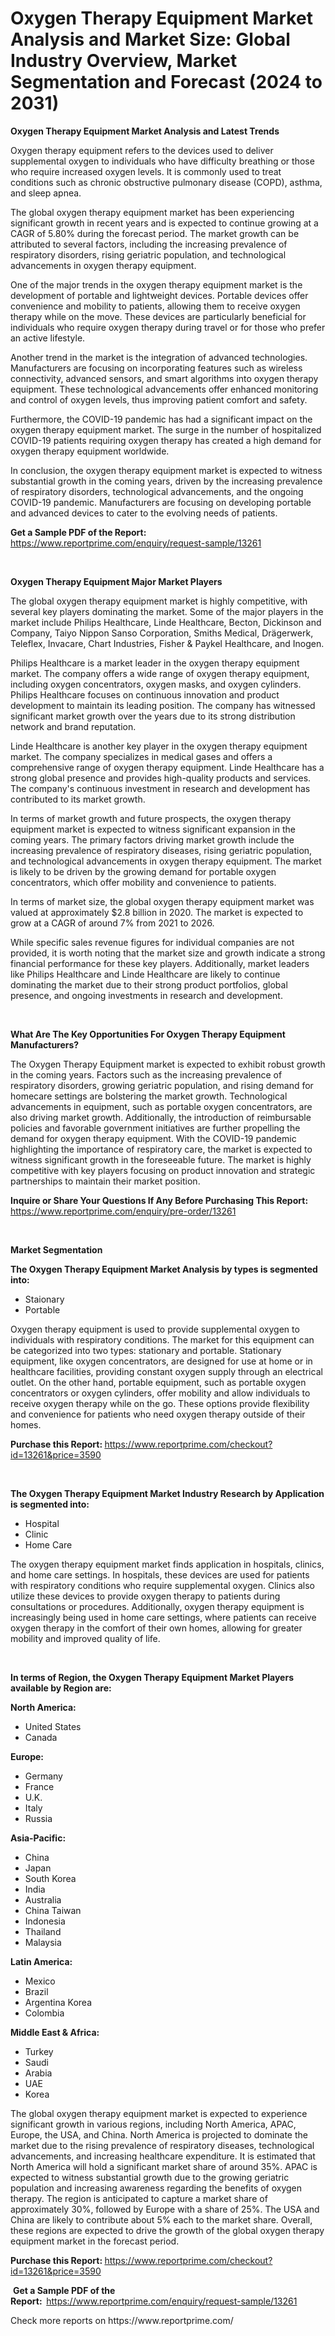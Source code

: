 <p><h1>Oxygen Therapy Equipment Market Analysis and Market Size: Global Industry Overview, Market Segmentation and Forecast (2024 to 2031)</h1></p><p><strong>Oxygen Therapy Equipment Market Analysis and Latest Trends</strong></p>
<p><p>Oxygen therapy equipment refers to the devices used to deliver supplemental oxygen to individuals who have difficulty breathing or those who require increased oxygen levels. It is commonly used to treat conditions such as chronic obstructive pulmonary disease (COPD), asthma, and sleep apnea.</p><p>The global oxygen therapy equipment market has been experiencing significant growth in recent years and is expected to continue growing at a CAGR of 5.80% during the forecast period. The market growth can be attributed to several factors, including the increasing prevalence of respiratory disorders, rising geriatric population, and technological advancements in oxygen therapy equipment.</p><p>One of the major trends in the oxygen therapy equipment market is the development of portable and lightweight devices. Portable devices offer convenience and mobility to patients, allowing them to receive oxygen therapy while on the move. These devices are particularly beneficial for individuals who require oxygen therapy during travel or for those who prefer an active lifestyle.</p><p>Another trend in the market is the integration of advanced technologies. Manufacturers are focusing on incorporating features such as wireless connectivity, advanced sensors, and smart algorithms into oxygen therapy equipment. These technological advancements offer enhanced monitoring and control of oxygen levels, thus improving patient comfort and safety.</p><p>Furthermore, the COVID-19 pandemic has had a significant impact on the oxygen therapy equipment market. The surge in the number of hospitalized COVID-19 patients requiring oxygen therapy has created a high demand for oxygen therapy equipment worldwide.</p><p>In conclusion, the oxygen therapy equipment market is expected to witness substantial growth in the coming years, driven by the increasing prevalence of respiratory disorders, technological advancements, and the ongoing COVID-19 pandemic. Manufacturers are focusing on developing portable and advanced devices to cater to the evolving needs of patients.</p></p>
<p><strong>Get a Sample PDF of the Report:&nbsp;</strong> <a href="https://www.reportprime.com/enquiry/request-sample/13261">https://www.reportprime.com/enquiry/request-sample/13261</a></p>
<p>&nbsp;</p>
<p><strong>Oxygen Therapy Equipment Major Market Players</strong></p>
<p><p>The global oxygen therapy equipment market is highly competitive, with several key players dominating the market. Some of the major players in the market include Philips Healthcare, Linde Healthcare, Becton, Dickinson and Company, Taiyo Nippon Sanso Corporation, Smiths Medical, Drägerwerk, Teleflex, Invacare, Chart Industries, Fisher & Paykel Healthcare, and Inogen.</p><p>Philips Healthcare is a market leader in the oxygen therapy equipment market. The company offers a wide range of oxygen therapy equipment, including oxygen concentrators, oxygen masks, and oxygen cylinders. Philips Healthcare focuses on continuous innovation and product development to maintain its leading position. The company has witnessed significant market growth over the years due to its strong distribution network and brand reputation.</p><p>Linde Healthcare is another key player in the oxygen therapy equipment market. The company specializes in medical gases and offers a comprehensive range of oxygen therapy equipment. Linde Healthcare has a strong global presence and provides high-quality products and services. The company's continuous investment in research and development has contributed to its market growth.</p><p>In terms of market growth and future prospects, the oxygen therapy equipment market is expected to witness significant expansion in the coming years. The primary factors driving market growth include the increasing prevalence of respiratory diseases, rising geriatric population, and technological advancements in oxygen therapy equipment. The market is likely to be driven by the growing demand for portable oxygen concentrators, which offer mobility and convenience to patients.</p><p>In terms of market size, the global oxygen therapy equipment market was valued at approximately $2.8 billion in 2020. The market is expected to grow at a CAGR of around 7% from 2021 to 2026. </p><p>While specific sales revenue figures for individual companies are not provided, it is worth noting that the market size and growth indicate a strong financial performance for these key players. Additionally, market leaders like Philips Healthcare and Linde Healthcare are likely to continue dominating the market due to their strong product portfolios, global presence, and ongoing investments in research and development.</p></p>
<p>&nbsp;</p>
<p><strong>What Are The Key Opportunities For Oxygen Therapy Equipment Manufacturers?</strong></p>
<p><p>The Oxygen Therapy Equipment market is expected to exhibit robust growth in the coming years. Factors such as the increasing prevalence of respiratory disorders, growing geriatric population, and rising demand for homecare settings are bolstering the market growth. Technological advancements in equipment, such as portable oxygen concentrators, are also driving market growth. Additionally, the introduction of reimbursable policies and favorable government initiatives are further propelling the demand for oxygen therapy equipment. With the COVID-19 pandemic highlighting the importance of respiratory care, the market is expected to witness significant growth in the foreseeable future. The market is highly competitive with key players focusing on product innovation and strategic partnerships to maintain their market position.</p></p>
<p><strong>Inquire or Share Your Questions If Any Before Purchasing This Report:</strong> <a href="https://www.reportprime.com/enquiry/pre-order/13261">https://www.reportprime.com/enquiry/pre-order/13261</a></p>
<p>&nbsp;</p>
<p><strong>Market Segmentation</strong></p>
<p><strong>The Oxygen Therapy Equipment Market Analysis by types is segmented into:</strong></p>
<p><ul><li>Staionary</li><li>Portable</li></ul></p>
<p><p>Oxygen therapy equipment is used to provide supplemental oxygen to individuals with respiratory conditions. The market for this equipment can be categorized into two types: stationary and portable. Stationary equipment, like oxygen concentrators, are designed for use at home or in healthcare facilities, providing constant oxygen supply through an electrical outlet. On the other hand, portable equipment, such as portable oxygen concentrators or oxygen cylinders, offer mobility and allow individuals to receive oxygen therapy while on the go. These options provide flexibility and convenience for patients who need oxygen therapy outside of their homes.</p></p>
<p><strong>Purchase this Report:&nbsp;</strong><a href="https://www.reportprime.com/checkout?id=13261&price=3590">https://www.reportprime.com/checkout?id=13261&price=3590</a></p>
<p>&nbsp;</p>
<p><strong>The Oxygen Therapy Equipment Market Industry Research by Application is segmented into:</strong></p>
<p><ul><li>Hospital</li><li>Clinic</li><li>Home Care</li></ul></p>
<p><p>The oxygen therapy equipment market finds application in hospitals, clinics, and home care settings. In hospitals, these devices are used for patients with respiratory conditions who require supplemental oxygen. Clinics also utilize these devices to provide oxygen therapy to patients during consultations or procedures. Additionally, oxygen therapy equipment is increasingly being used in home care settings, where patients can receive oxygen therapy in the comfort of their own homes, allowing for greater mobility and improved quality of life.</p></p>
<p>&nbsp;</p>
<p><strong>In terms of Region, the Oxygen Therapy Equipment Market Players available by Region are:</strong></p>
<p>
    <p> <strong> North America: </strong>
        <ul>
            <li>United States</li>
            <li>Canada</li>
        </ul>
        </p> 
    <p> <strong> Europe: </strong>
        <ul>
            <li>Germany</li>
            <li>France</li>
            <li>U.K.</li>
            <li>Italy</li>
            <li>Russia</li>
        </ul>
        </p> 
    <p> <strong> Asia-Pacific: </strong>
        <ul>
            <li>China</li>
            <li>Japan</li>
            <li>South Korea</li>
            <li>India</li>
            <li>Australia</li>
            <li>China Taiwan</li>
            <li>Indonesia</li>
            <li>Thailand</li>
            <li>Malaysia</li>
        </ul>
        </p> 
    <p> <strong> Latin America: </strong>
        <ul>
            <li>Mexico</li>
            <li>Brazil</li>
            <li>Argentina Korea</li>
            <li>Colombia</li>
        </ul>
        </p> 
    <p> <strong> Middle East & Africa: </strong>
        <ul>
            <li>Turkey</li>
            <li>Saudi</li>
            <li>Arabia</li>
            <li>UAE</li>
            <li>Korea</li>
        </ul>
    </p>
    </p>
<p><p>The global oxygen therapy equipment market is expected to experience significant growth in various regions, including North America, APAC, Europe, the USA, and China. North America is projected to dominate the market due to the rising prevalence of respiratory diseases, technological advancements, and increasing healthcare expenditure. It is estimated that North America will hold a significant market share of around 35%. APAC is expected to witness substantial growth due to the growing geriatric population and increasing awareness regarding the benefits of oxygen therapy. The region is anticipated to capture a market share of approximately 30%, followed by Europe with a share of 25%. The USA and China are likely to contribute about 5% each to the market share. Overall, these regions are expected to drive the growth of the global oxygen therapy equipment market in the forecast period.</p></p>
<p><strong>Purchase this Report: </strong><a href="https://www.reportprime.com/checkout?id=13261&price=3590">https://www.reportprime.com/checkout?id=13261&price=3590</a></p>
<p>&nbsp;<strong>Get a Sample PDF of the Report:&nbsp;&nbsp;</strong><a href="https://www.reportprime.com/enquiry/request-sample/13261">https://www.reportprime.com/enquiry/request-sample/13261</a></p>
<p><strong></strong></p>
<p>Check more reports on https://www.reportprime.com/</p>